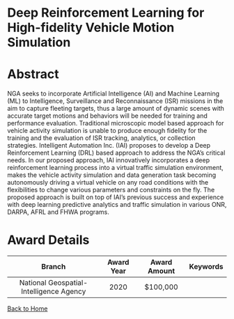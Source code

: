 
Deep Reinforcement Learning for High-fidelity Vehicle Motion Simulation
=======================================================================

# Abstract


NGA seeks to incorporate Artificial Intelligence (AI) and Machine Learning (ML) to Intelligence, Surveillance and Reconnaissance (ISR) missions in the aim to capture fleeting targets, thus a large amount of dynamic scenes with accurate target motions and behaviors will be needed for training and performance evaluation. Traditional microscopic model based approach for vehicle activity simulation is unable to produce enough fidelity for the training and the evaluation of ISR tracking, analytics, or collection strategies. Intelligent Automation Inc. (IAI) proposes to develop a Deep Reinforcement Learning (DRL) based approach to address the NGA’s critical needs. In our proposed approach, IAI innovatively incorporates a deep reinforcement learning process into a virtual traffic simulation environment, makes the vehicle activity simulation and data generation task becoming autonomously driving a virtual vehicle on any road conditions with the flexibilities to change various parameters and constraints on the fly. The proposed approach is built on top of IAI’s previous success and experience with deep learning predictive analytics and traffic simulation in various ONR, DARPA, AFRL and FHWA programs.  

# Award Details

|Branch|Award Year|Award Amount|Keywords|
| :---: | :---: | :---: | :---: |
|National Geospatial-Intelligence Agency|2020|$100,000||
  
  


[Back to Home](https://github.com/chrischow/dod_sbir_awards/JH/#2265)